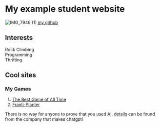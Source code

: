 # My example student website
![IMG_7946 (1)](https://github.com/user-attachments/assets/319c66af-e779-4c95-845c-bf9aac7aafb2)
[my github](https://github.com/rowenlair)
## Interests
Rock Climbing\
Programming\
Thrifting
## Cool sites
### My Games
1. [The Best Game of All Time](https://monkeyfanatic.itch.io/the-best-game-of-all-time)
2. [Franti-Planter](https://monkeyfanatic.itch.io/franti-planter)

There is no way for anyone to prove that you used AI. [details](https://openai.com/index/new-ai-classifier-for-indicating-ai-written-text/) can be found from the company that makes chatgpt!
